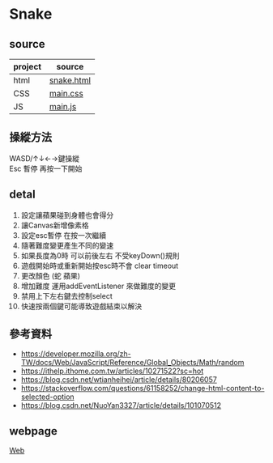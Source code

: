 # Snake

## source
| project | source |
| --- | --- |
| html | [snake.html](https://github.com/shain120/wp/blob/master/html/midterm/snake.html) |
| CSS | [main.css](https://github.com/shain120/wp/blob/master/html/midterm/main.css) |
| JS | [main.js](https://github.com/shain120/wp/blob/master/html/midterm/main.js) |
## 操縱方法
WASD/↑↓←→鍵操縱  
Esc 暫停 再按一下開始
## detal
1. 設定讓蘋果碰到身體也會得分
2. 讓Canvas新增像素格
3. 設定esc暫停 在按一次繼續
4. 隨著難度變更產生不同的變速
5. 如果長度為0時 可以前後左右 不受keyDown()規則
6. 遊戲開始時或重新開始按esc時不會 clear timeout
7. 更改顏色 (蛇 蘋果)
8. 增加難度 運用addEventListener 來做難度的變更
9. 禁用上下左右鍵去控制select
10. 快速按兩個鍵可能導致遊戲結束以解決
## 參考資料
* https://developer.mozilla.org/zh-TW/docs/Web/JavaScript/Reference/Global_Objects/Math/random
* https://ithelp.ithome.com.tw/articles/10271522?sc=hot
* https://blog.csdn.net/wtianheihei/article/details/80206057
* https://stackoverflow.com/questions/61158252/change-html-content-to-selected-option
* https://blog.csdn.net/NuoYan3327/article/details/101070512
## webpage
[Web](https://shain120.github.io/wp/html/midterm/snake.html)
